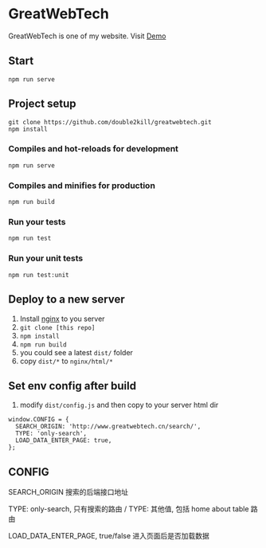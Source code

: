 # GreatWebTech
GreatWebTech is one of my website. Visit [Demo](http://www.greatwebtech.cn)

## Start
```
npm run serve
```

## Project setup
```
git clone https://github.com/double2kill/greatwebtech.git
npm install
```

### Compiles and hot-reloads for development
```
npm run serve
```

### Compiles and minifies for production
```
npm run build
```

### Run your tests
```
npm run test
```

### Run your unit tests
```
npm run test:unit
```

## Deploy to a new server

1. Install [nginx](https://www.runoob.com/linux/nginx-install-setup.html) to you server
2. `git clone [this repo]`
3. `npm install`
4. `npm run build`
5. you could see a latest `dist/` folder
6. copy `dist/*` to `nginx/html/*`

## Set env config after build

1. modify `dist/config.js` and then copy to your server html dir

```
window.CONFIG = {
  SEARCH_ORIGIN: 'http://www.greatwebtech.cn/search/',
  TYPE: 'only-search',
  LOAD_DATA_ENTER_PAGE: true,
};
```

## CONFIG

SEARCH_ORIGIN 搜索的后端接口地址

TYPE: only-search, 只有搜索的路由 / TYPE: 其他值, 包括 home about table 路由

LOAD_DATA_ENTER_PAGE, true/false 进入页面后是否加载数据
